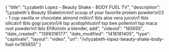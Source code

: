 {
    "title": "Lyzabeth Lopez - Beauty Shake - BODY FUEL TV",
    "description": "Lyzabeth's Beauty Shake\n\n\n1 scoop of your favorite protein powder\n1\/2 - 1 cup vanilla or chocolate almond milk\n1 tbls aloe vera juice\n1 tbls silica\n1 tbls gogi juice\n1\/4 tsp acidophilus\n1 tsp bee pollen\n1 tsp maca root powder\n1 tbls EFA\n\nIn a blender, add",
    "videoid": "165655",
    "date_created": "1399316177",
    "date_modified": "1418181405",
    "type": "captivate",
    "layout": "video",
    "url": "\/v\/lyzabeth-lopez-beauty-shake-body-fuel-tv\/165655"
}
